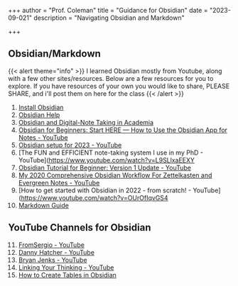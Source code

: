 +++
author = "Prof. Coleman"
title = "Guidance for Obsidian"
date = "2023-09-021"
description = "Navigating Obsidian and Markdown"

+++


## Obsidian/Markdown 

{{< alert theme="info" >}} I learned Obsidian mostly from Youtube, along with a few other sites/resources. Below are a few resources for you to explore. If you have resources of your own you would like to share, PLEASE SHARE, and i'll post them on here for the class {{< /alert >}}

1. [Install Obsidian](https://help.obsidian.md/Getting+started/Download+and+install+Obsidian)
2. [Obsidian Help](https://help.obsidian.md/Start+here)
3. [Obsidian and Digital-Note Taking in Academia](https://scds.github.io/dmds-22-23/Obsidian.html)
4. [Obsidian for Beginners: Start HERE — How to Use the Obsidian App for Notes - YouTube](https://www.youtube.com/watch?v=QgbLb6QCK88)
5. [Obsidian setup for 2023 - YouTube](https://www.youtube.com/watch?v=ym26gT798lQ)
6. [The FUN and EFFICIENT note-taking system I use in my PhD - YouTube](https://www.youtube.com/watch?v=L9SLlxaEEXY
7. [Obsidian Tutorial for Beginner: Version 1 Update - YouTube](https://www.youtube.com/watch?v=5Vz59TU115M)
8. [My 2020 Comprehensive Obsidian Workflow For Zettelkasten and Evergreen Notes - YouTube](https://www.youtube.com/watch?v=Ewhfok91AdE&t=1s)
9. [How to get started with Obsidian in 2022 - from scratch! - YouTube](https://www.youtube.com/watch?v=OUrOfIqvGS4
10. [Markdown Guide](https://www.markdownguide.org/)

## YouTube Channels for Obsidian

11. [FromSergio - YouTube](https://www.youtube.com/@FromSergio)
12. [Danny Hatcher - YouTube](https://www.youtube.com/@DannyHatcher)
13. [Bryan Jenks - YouTube](https://www.youtube.com/@BryanJenksTech)
14. [Linking Your Thinking - YouTube](https://www.youtube.com/@linkingyourthinking)
15. [How to Create Tables in Obsidian](https://www.makeuseof.com/how-to-create-tables-obsidian/#:~:text=To%20create%20a%20table%20in,header%20row%20from%20the%20rest.)
